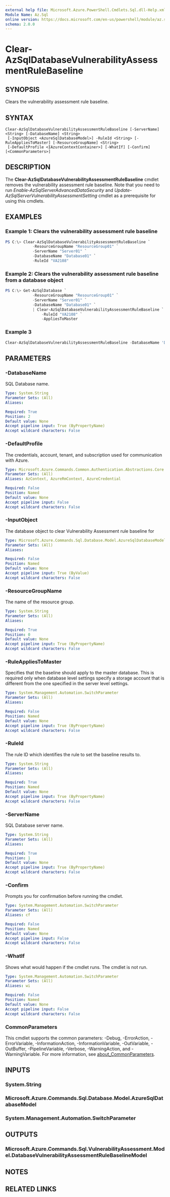 ```yaml
---
external help file: Microsoft.Azure.PowerShell.Cmdlets.Sql.dll-Help.xml
Module Name: Az.Sql
online version: https://docs.microsoft.com/en-us/powershell/module/az.sql/clear-azsqldatabasevulnerabilityassessmentrulebaseline
schema: 2.0.0
---
```


# Clear-AzSqlDatabaseVulnerabilityAssessmentRuleBaseline

## SYNOPSIS
Clears the vulnerability assessment rule baseline.

## SYNTAX

```
Clear-AzSqlDatabaseVulnerabilityAssessmentRuleBaseline [-ServerName] <String> [-DatabaseName] <String>
 [-InputObject <AzureSqlDatabaseModel>] -RuleId <String> [-RuleAppliesToMaster] [-ResourceGroupName] <String>
 [-DefaultProfile <IAzureContextContainer>] [-WhatIf] [-Confirm] [<CommonParameters>]
```

## DESCRIPTION
The **Clear-AzSqlDatabaseVulnerabilityAssessmentRuleBaseline** cmdlet removes the vulnerability assessment rule baseline.
Note that you need to run *Enable-AzSqlServerAdvancedDataSecurity* and *Update-AzSqlServerVulnerabilityAssessmentSetting* cmdlet as a prerequisite for using this cmdlets.

## EXAMPLES

### Example 1: Clears the vulnerability assessment rule baseline
```powershell
PS C:\> Clear-AzSqlDatabaseVulnerabilityAssessmentRuleBaseline `
            -ResourceGroupName "ResourceGroup01" `
            -ServerName "Server01" `
            -DatabaseName "Database01" `
            -RuleId "VA2108"
```

### Example 2: Clears the vulnerability assessment rule baseline from a database object
```powershell
PS C:\> Get-AzSqlDatabase `
            -ResourceGroupName "ResourceGroup01" `
            -ServerName "Server01" `
            -DatabaseName "Database01" `
            | Clear-AzSqlDatabaseVulnerabilityAssessmentRuleBaseline `
                -RuleId "VA2108" `
                -AppliesToMaster
```

### Example 3

```powershell <!-- Aladdin Generated Example --> 
Clear-AzSqlDatabaseVulnerabilityAssessmentRuleBaseline -DatabaseName 'Database01' -ResourceGroupName 'ResourceGroup01' -RuleId 'VA2108' -ServerName 'Server01'
```

## PARAMETERS

### -DatabaseName
SQL Database name.

```yaml
Type: System.String
Parameter Sets: (All)
Aliases:

Required: True
Position: 2
Default value: None
Accept pipeline input: True (ByPropertyName)
Accept wildcard characters: False
```

### -DefaultProfile
The credentials, account, tenant, and subscription used for communication with Azure.

```yaml
Type: Microsoft.Azure.Commands.Common.Authentication.Abstractions.Core.IAzureContextContainer
Parameter Sets: (All)
Aliases: AzContext, AzureRmContext, AzureCredential

Required: False
Position: Named
Default value: None
Accept pipeline input: False
Accept wildcard characters: False
```

### -InputObject
The database object to clear Vulnerability Assessment rule baseline for

```yaml
Type: Microsoft.Azure.Commands.Sql.Database.Model.AzureSqlDatabaseModel
Parameter Sets: (All)
Aliases:

Required: False
Position: Named
Default value: None
Accept pipeline input: True (ByValue)
Accept wildcard characters: False
```

### -ResourceGroupName
The name of the resource group.

```yaml
Type: System.String
Parameter Sets: (All)
Aliases:

Required: True
Position: 0
Default value: None
Accept pipeline input: True (ByPropertyName)
Accept wildcard characters: False
```

### -RuleAppliesToMaster
Specifies that the baseline should apply to the master database.
This is required only when database level settings specify a storage account that is different from the one specified in the server level settings.

```yaml
Type: System.Management.Automation.SwitchParameter
Parameter Sets: (All)
Aliases:

Required: False
Position: Named
Default value: None
Accept pipeline input: True (ByPropertyName)
Accept wildcard characters: False
```

### -RuleId
The rule ID which identifies the rule to set the baseline results to.

```yaml
Type: System.String
Parameter Sets: (All)
Aliases:

Required: True
Position: Named
Default value: None
Accept pipeline input: True (ByPropertyName)
Accept wildcard characters: False
```

### -ServerName
SQL Database server name.

```yaml
Type: System.String
Parameter Sets: (All)
Aliases:

Required: True
Position: 1
Default value: None
Accept pipeline input: True (ByPropertyName)
Accept wildcard characters: False
```

### -Confirm
Prompts you for confirmation before running the cmdlet.

```yaml
Type: System.Management.Automation.SwitchParameter
Parameter Sets: (All)
Aliases: cf

Required: False
Position: Named
Default value: None
Accept pipeline input: False
Accept wildcard characters: False
```

### -WhatIf
Shows what would happen if the cmdlet runs. The cmdlet is not run.

```yaml
Type: System.Management.Automation.SwitchParameter
Parameter Sets: (All)
Aliases: wi

Required: False
Position: Named
Default value: None
Accept pipeline input: False
Accept wildcard characters: False
```

### CommonParameters
This cmdlet supports the common parameters: -Debug, -ErrorAction, -ErrorVariable, -InformationAction, -InformationVariable, -OutVariable, -OutBuffer, -PipelineVariable, -Verbose, -WarningAction, and -WarningVariable. For more information, see [about_CommonParameters](http://go.microsoft.com/fwlink/?LinkID=113216).

## INPUTS

### System.String

### Microsoft.Azure.Commands.Sql.Database.Model.AzureSqlDatabaseModel

### System.Management.Automation.SwitchParameter

## OUTPUTS

### Microsoft.Azure.Commands.Sql.VulnerabilityAssessment.Model.DatabaseVulnerabilityAssessmentRuleBaselineModel

## NOTES

## RELATED LINKS

